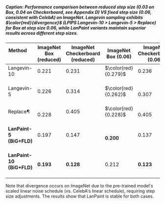 ##### Caption: Performance comparison between reduced step size (0.03 on Box, 0.04 on Checkerboard, see Appendix D) VS fixed step size (0.06, consistent with CelebA) on ImageNet. Langevin sampling exhibits $\color{red}{divergence}$  (LPIPS Langevin-10 > Langevin-5 > Replace) for Box at step size 0.06, while LanPaint variants maintain superior results across different step sizes.

| Method                      | ImageNet Box (reduced) | ImageNet Checkerboard (reduced) | ImageNet Box (0.06) | ImageNet Checkerboard (0.06) |
|-----------------------------|--------------|------------------------|---------------------|-------------------------------|
| Langevin-10                 | 0.221        | 0.231                 | $\color{red}{0.279}$         | 0.236                  |
| Langevin-5                  | 0.226        | 0.314                 | $\color{red}{0.262}$                   |0.307
| Replace¶                    | 0.228       | 0.405                 | $\color{red}{0.228}$                  |0.405
| **LanPaint-5 (BiG+FLD)**    | 0.197        | 0.147                 | **0.200**          | 0.137                   |
| **LanPaint-10 (BiG+FLD)**   | **0.193**    | **0.128**             | 0.212      | **0.123**               |

Note that divergence occurs on ImageNet due to the pre-trained model's scaled linear noise schedule (vs. CelebA's linear schedule), requiring step size adjustments. The results show that LanPaint is stable for both cases.
